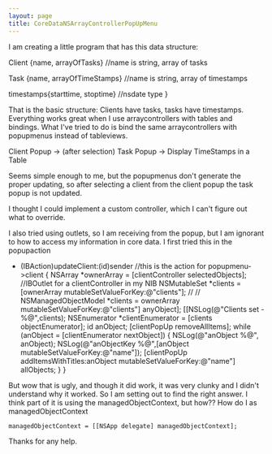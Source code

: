 ```yaml
---
layout: page
title: CoreDataNSArrayControllerPopUpMenu
---
```




I am creating a little program that has this data structure:

Client {name, arrayOfTasks}  //name is string, array of tasks

Task {name, arrayOfTimeStamps}  //name is string, array of timestamps

timestamps{starttime, stoptime}  //nsdate type
}

That is the basic structure:  Clients have tasks, tasks have timestamps.
Everything works great when I use arraycontrollers with tables and bindings.
What I've tried to do is bind the same arraycontrollers with popupmenus instead of tableviews.  

Client Popup -> (after selection) Task Popup -> Display TimeStamps in a Table 

Seems simple enough to me, but the popupmenus don't generate the proper updating, so after selecting a client from the client popup the task popup is not updated.

I thought I could implement a custom controller, which I can't figure out what to override.  

I also tried using outlets, so I am receiving from the popup, but I am ignorant to how to access my information in core data.  I first tried this in the popupaction

    
- (IBAction)updateClient:(id)sender //this is the action for popupmenu->client 
{
	NSArray *ownerArray = [clientController selectedObjects]; //IBOutlet for a clientController in my NIB
	NSMutableSet *clients = [ownerArray mutableSetValueForKey:@"clients"];  //
//	NSManagedObjectModel *clients = ownerArray mutableSetValueForKey:@"clients"] anyObject];
	[[NSLog(@"Clients set - %@",clients);
	NSEnumerator *clientEnumerator = [clients objectEnumerator];
	id anObject;
	[clientPopUp removeAllItems];
	while (anObject = [clientEnumerator nextObject])
	{
		NSLog(@"anObject %@", anObject);
		NSLog(@"anObjectKey %@",[anObject mutableSetValueForKey:@"name"]);
		[clientPopUp addItemsWithTitles:anObject mutableSetValueForKey:@"name"] allObjects;
	}
}

But wow that is ugly, and though it did work, it was very clunky and I didn't understand why it worked.  So I am setting out to find the right answer.  I think part of it is using the managedObjectContext, but how??  How do I as managedObjectContext 

	managedObjectContext = [[NSApp delegate] managedObjectContext];

Thanks for any help.

